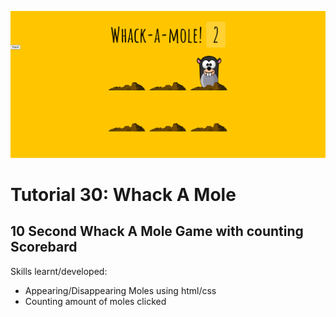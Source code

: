 ![](https://raw.githubusercontent.com/taylorkrn/JavaScript30-Tutorials/main/30%20-%20Whack%20A%20Mole/screenshot.png)

# Tutorial 30: Whack A Mole

## 10 Second Whack A Mole Game with counting Scorebard

Skills learnt/developed:
- Appearing/Disappearing Moles using html/css
- Counting amount of moles clicked
